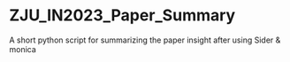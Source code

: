 # ZJU_IN2023_Paper_Summary
A short python script for summarizing the paper insight after using Sider &amp; monica
